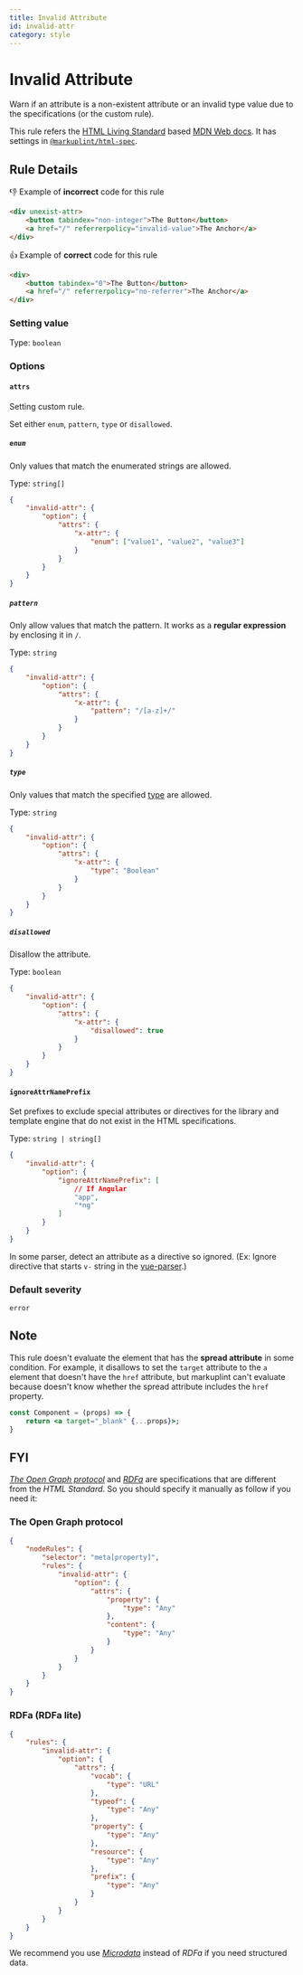 ```yaml
---
title: Invalid Attribute
id: invalid-attr
category: style
---
```


# Invalid Attribute

Warn if an attribute is a non-existent attribute or an invalid type value due to the specifications (or the custom rule).

This rule refers the [HTML Living Standard](https://html.spec.whatwg.org/) based [MDN Web docs](https://developer.mozilla.org/en/docs/Web/HTML). It has settings in [`@markuplint/html-spec`](https://github.com/markuplint/markuplint/tree/main/packages/%40markuplint/html-spec/src/attributes).

## Rule Details

👎 Example of **incorrect** code for this rule

```html
<div unexist-attr>
	<button tabindex="non-integer">The Button</button>
	<a href="/" referrerpolicy="invalid-value">The Anchor</a>
</div>
```

👍 Example of **correct** code for this rule

```html
<div>
	<button tabindex="0">The Button</button>
	<a href="/" referrerpolicy="no-referrer">The Anchor</a>
</div>
```

### Setting value

Type: `boolean`

### Options

#### `attrs`

Setting custom rule.

Set either `enum`, `pattern`, `type` or `disallowed`.

##### `enum`

Only values ​​that match the enumerated strings are allowed.

Type: `string[]`

```json
{
	"invalid-attr": {
		"option": {
			"attrs": {
				"x-attr": {
					"enum": ["value1", "value2", "value3"]
				}
			}
		}
	}
}
```

##### `pattern`

Only allow values ​​that match the pattern. It works as a **regular expression** by enclosing it in `/`.

Type: `string`

```json
{
	"invalid-attr": {
		"option": {
			"attrs": {
				"x-attr": {
					"pattern": "/[a-z]+/"
				}
			}
		}
	}
}
```

##### `type`

Only values that match the specified [type](https://markuplint.dev/types) are allowed.

Type: `string`

```json
{
	"invalid-attr": {
		"option": {
			"attrs": {
				"x-attr": {
					"type": "Boolean"
				}
			}
		}
	}
}
```

##### `disallowed`

Disallow the attribute.

Type: `boolean`

```json
{
	"invalid-attr": {
		"option": {
			"attrs": {
				"x-attr": {
					"disallowed": true
				}
			}
		}
	}
}
```

#### `ignoreAttrNamePrefix`

Set prefixes to exclude special attributes or directives for the library and template engine that do not exist in the HTML specifications.

Type: `string | string[]`

```json
{
	"invalid-attr": {
		"option": {
			"ignoreAttrNamePrefix": [
				// If Angular
				"app",
				"*ng"
			]
		}
	}
}
```

In some parser, detect an attribute as a directive so ignored. (Ex: Ignore directive that starts `v-` string in the [vue-parser](https://github.com/markuplint/markuplint/tree/main/packages/@markuplint/vue-parser).)

### Default severity

`error`

## Note

This rule doesn't evaluate the element that has the **spread attribute** in some condition. For example, it disallows to set the `target` attribute to the `a` element that doesn't have the `href` attribute, but markuplint can't evaluate because doesn't know whether the spread attribute includes the `href` property.

```jsx
const Component = (props) => {
	return <a target="_blank" {...props}>;
}
```

## FYI

_[The Open Graph protocol](https://ogp.me/)_ and _[RDFa](https://rdfa.info/)_ are specifications that are different from the _HTML Standard_. So you should specify it manually as follow if you need it:

### The Open Graph protocol

```json
{
	"nodeRules": {
		"selector": "meta[property]",
		"rules": {
			"invalid-attr": {
				"option": {
					"attrs": {
						"property": {
							"type": "Any"
						},
						"content": {
							"type": "Any"
						}
					}
				}
			}
		}
	}
}
```

### RDFa (RDFa lite)

```json
{
	"rules": {
		"invalid-attr": {
			"option": {
				"attrs": {
					"vocab": {
						"type": "URL"
					},
					"typeof": {
						"type": "Any"
					},
					"property": {
						"type": "Any"
					},
					"resource": {
						"type": "Any"
					},
					"prefix": {
						"type": "Any"
					}
				}
			}
		}
	}
}
```

We recommend you use _[Microdata](https://developer.mozilla.org/en-US/docs/Web/HTML/Microdata)_ instead of _RDFa_ if you need structured data.
